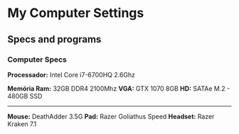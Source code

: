 # My Computer Settings
## Specs and programs

### Computer Specs
**Processador:** Intel Core i7-6700HQ 2.6Ghz

**Memória Ram:** 32GB DDR4 2100Mhz
**VGA:** GTX 1070 8GB
**HD:** SATAe M.2 - 480GB SSD
___
**Mouse:** DeathAdder 3.5G
**Pad:** Razer Goliathus Speed
**Headset:** Razer Kraken 7.1
